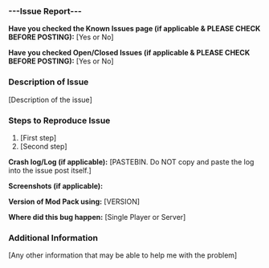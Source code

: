 ### ---Issue Report---
**Have you checked the Known Issues page (if applicable & PLEASE CHECK BEFORE POSTING):** [Yes or No]

**Have you checked Open/Closed Issues (if applicable & PLEASE CHECK BEFORE POSTING):** [Yes or No]
### Description of Issue
[Description of the issue]

### Steps to Reproduce Issue
1. [First step]
2. [Second step]

**Crash log/Log (if applicable):** [PASTEBIN. Do NOT copy and paste the log into the issue post itself.]

**Screenshots (if applicable):** 

**Version of Mod Pack using:** [VERSION]

**Where did this bug happen:** [Single Player or Server]

### Additional Information
[Any other information that may be able to help me with the problem]
